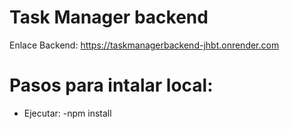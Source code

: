 # Task Manager backend
Enlace Backend: https://taskmanagerbackend-jhbt.onrender.com

# Pasos para intalar local:
 * Ejecutar:
   -npm install
 
